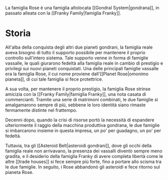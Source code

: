 La famiglia Rose è una famiglia altolocata [[Gondral System|gondrana]], in passato alleata con la [[Franky Family|famiglia Franky]].

# Storia

All'alba della conquista degli altri due pianeti gondrani, la famiglia reale aveva bisogno di tutto il supporto possibile per mantenere il proprio controllo sull'intero sistema. Tale supporto venne in forma di famiglie vassalle, le quali giurarono fedeltà alla famiglia reale in cambio di prestigio e privilegi sui nuovi pianeti conquistati. Una delle principali famiglie vassalle era la famiglia Rose, il cui nome proviene dall'[[Planet Rose|omonimo pianeta]], di cui tale famiglia si fece protettrice.

A sua volta, per mantenere il proprio prestigio, la famiglia Rose strinse amicizia con la [[Franky Family|famiglia Franky]], una nota casata di commercianti. Tramite una serie di matrimoni combinati, le due famiglie si amalgamarono sempre di più, sebbene le loro identità siano rimaste fermamente distinte nel frattempo.

Decenni dopo, quando la crisi di risorse portò la necessità di espandere ulteriormente il raggio della macchina produttiva gondrana, le due famiglie si imbarcarono insieme in questa impresa, un po' per guadagno, un po' per fedeltà.

Tuttavia, tra gli [[Asteroid Belt|asteroidi gondrani]], dove gli occhi della famiglia reale non arrivavano, la presenza dei vassalli diventò sempre meno gradita, e il desiderio della famiglia Franky di avere completa libertà come le altre [[trade houses]] si fece sempre più forte, fino a portare allo scisma tra le due famiglie. In seguito, i Rose abbandonò gli asteroidi e fece ritorno sul pianeta Rose.